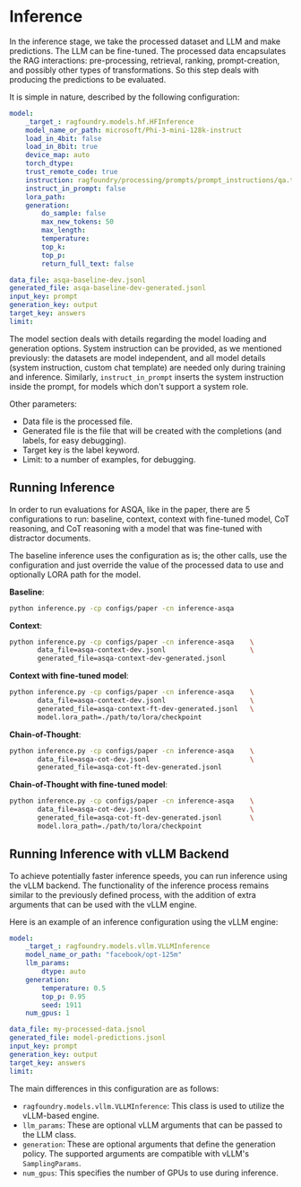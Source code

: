 # Inference

In the inference stage, we take the processed dataset and LLM and make predictions. The LLM can be fine-tuned. The
processed data encapsulates the RAG interactions: pre-processing, retrieval, ranking, prompt-creation, and possibly
other types of transformations. So this step deals with producing the predictions to be evaluated.

It is simple in nature, described by the following configuration:

```yaml
model:
    _target_: ragfoundry.models.hf.HFInference
    model_name_or_path: microsoft/Phi-3-mini-128k-instruct
    load_in_4bit: false
    load_in_8bit: true
    device_map: auto
    torch_dtype:
    trust_remote_code: true
    instruction: ragfoundry/processing/prompts/prompt_instructions/qa.txt
    instruct_in_prompt: false
    lora_path:
    generation:
        do_sample: false
        max_new_tokens: 50
        max_length:
        temperature:
        top_k:
        top_p:
        return_full_text: false

data_file: asqa-baseline-dev.jsonl
generated_file: asqa-baseline-dev-generated.jsonl
input_key: prompt
generation_key: output
target_key: answers
limit:
```

The model section deals with details regarding the model loading and generation options. System instruction can be
provided, as we mentioned previously: the datasets are model independent, and all model details (system instruction,
custom chat template) are needed only during training and inference. Similarly, `instruct_in_prompt` inserts the system
instruction inside the prompt, for models which don't support a system role.

Other parameters:
- Data file is the processed file.
- Generated file is the file that will be created with the completions (and labels, for easy debugging).
- Target key is the label keyword.
- Limit: to a number of examples, for debugging.

## Running Inference
In order to run evaluations for ASQA, like in the paper, there are 5 configurations to run: baseline, context, context
with fine-tuned model, CoT reasoning, and CoT reasoning with a model that was fine-tuned with distractor documents.

The baseline inference uses the configuration as is; the other calls, use the configuration and just override the value
of the processed data to use and optionally LORA path for the model.


**Baseline**:
```sh
python inference.py -cp configs/paper -cn inference-asqa
```

**Context**:
```sh
python inference.py -cp configs/paper -cn inference-asqa    \
       data_file=asqa-context-dev.jsonl                     \
       generated_file=asqa-context-dev-generated.jsonl
```

**Context with fine-tuned model**:
```sh
python inference.py -cp configs/paper -cn inference-asqa    \
       data_file=asqa-context-dev.jsonl                     \
       generated_file=asqa-context-ft-dev-generated.jsonl   \
       model.lora_path=./path/to/lora/checkpoint
```

**Chain-of-Thought**:
```sh
python inference.py -cp configs/paper -cn inference-asqa    \
       data_file=asqa-cot-dev.jsonl                         \
       generated_file=asqa-cot-ft-dev-generated.jsonl
```

**Chain-of-Thought with fine-tuned model**:
```sh
python inference.py -cp configs/paper -cn inference-asqa    \
       data_file=asqa-cot-dev.jsonl                         \
       generated_file=asqa-cot-ft-dev-generated.jsonl       \
       model.lora_path=./path/to/lora/checkpoint
```

## Running Inference with vLLM Backend

To achieve potentially faster inference speeds, you can run inference using the vLLM backend. The functionality of the inference process remains similar to the previously defined process, with the addition of extra arguments that can be used with the vLLM engine.

Here is an example of an inference configuration using the vLLM engine:

```yaml
model:
    _target_: ragfoundry.models.vllm.VLLMInference
    model_name_or_path: "facebook/opt-125m"
    llm_params:
        dtype: auto
    generation:
        temperature: 0.5
        top_p: 0.95
        seed: 1911
    num_gpus: 1

data_file: my-processed-data.jsnol
generated_file: model-predictions.jsonl
input_key: prompt
generation_key: output
target_key: answers
limit:
```

The main differences in this configuration are as follows:

- `ragfoundry.models.vllm.VLLMInference`: This class is used to utilize the vLLM-based engine.
- `llm_params`: These are optional vLLM arguments that can be passed to the LLM class.
- `generation`: These are optional arguments that define the generation policy. The supported arguments are compatible with vLLM's `SamplingParams`.
- `num_gpus`: This specifies the number of GPUs to use during inference.
